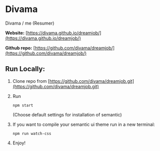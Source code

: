# Divama
Divama / me (Resumer)

**Website:** 
[https://divama.github.io/dreamjob/](https://divama.github.io/dreamjob/)

**Github repo:**
[https://github.com/divama/dreamjob/](https://github.com/divama/dreamjob/)

## Run Locally:

1. Clone repo from [https://github.com/divama/dreamjob.git](https://github.com/divama/dreamjob.git)

2. Run 
    ```
    npm start
    ```
    (Choose default settings for installation of semantic)

3. If you want to compile your semantic ui theme run in a new terminal:
     ```
    npm run watch-css
    ```

4. Enjoy!


